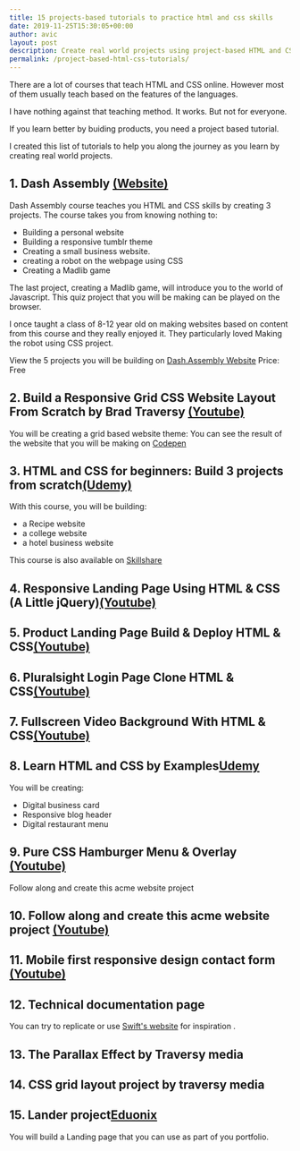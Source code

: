 ```yaml
---
title: 15 projects-based tutorials to practice html and css skills
date: 2019-11-25T15:30:05+00:00
author: avic
layout: post
description: Create real world projects using project-based HTML and CSS tutorials. Choose one of the 15 projects and follow the tutorial to created it.
permalink: /project-based-html-css-tutorials/
---
```

There are a lot of courses that teach HTML and CSS online. However most of them usually teach based on the features of the languages.

I have nothing against that teaching method. It works. But not for everyone.

If you learn better by buiding products, you need a project based tutorial.

I created this list of tutorials to help you along the journey as you learn by creating real world projects. 

## 1. Dash Assembly [(Website)](https://dash.generalassemb.ly/)

Dash Assembly course teaches you HTML and CSS skills by creating 3 projects. The course takes you from knowing nothing to:
- Building a personal website
- Building a responsive tumblr theme
- Creating a small business website.
- creating a robot on the webpage using CSS  
- Creating a Madlib game

The last project, creating a Madlib game, will introduce you to the world of Javascript. This quiz project that you will be making can be played on the browser.

I once taught a class of 8-12 year old on making websites based on content from this course and they really enjoyed it. They particularly loved Making the robot using CSS project.

View the 5 projects you will be building on [Dash.Assembly Website](https://dash.generalassemb.ly/)
Price: Free

## 2. Build a Responsive Grid CSS Website Layout From Scratch by Brad Traversy [(Youtube)](https://www.youtube.com/watch?v=moBhzSC455o)

You will be creating a grid based website theme: You can see the result of the website that you will be making on [Codepen](https://codepen.io/bradtraversy/pen/gvMGyB)



## 3. HTML and CSS for beginners: Build 3 projects from scratch[(Udemy)](https://www.udemy.com/learn-html-css-by-building-3-real-projects/)

With this course, you will be building:
- a Recipe website
- a college website
- a hotel business website

This course is also available on [Skillshare](https://www.skillshare.com/classes/Learn-HTML-CSS-by-Building-3-Projects-Launch-your-career/582773991)


## 4. Responsive Landing Page Using HTML & CSS (A Little jQuery)[(Youtube)](https://www.youtube.com/watch?v=GJXXf3_dcng/)


## 5. Product Landing Page Build & Deploy HTML & CSS[(Youtube)]()  


## 6. Pluralsight Login Page Clone HTML & CSS[(Youtube)]() 


## 7. Fullscreen Video Background With HTML & CSS[(Youtube)]() 


## 8. Learn HTML and CSS by Examples[Udemy](https://www.udemy.com/html-by-examples/)

You will be creating:
- Digital business card
- Responsive blog header
- Digital restaurant menu


## 9. Pure CSS Hamburger Menu & Overlay [(Youtube)](https://www.youtube.com/watch?v=DZg6UfS5zYg)

Follow along and create this acme website project  
  

## 10. Follow along and create this acme website project [(Youtube)]()
  
## 11. Mobile first responsive design contact form [(Youtube)]()

## 12. Technical documentation page  
You can try to replicate or use [Swift's website](https://swift.org/getting-started/) for inspiration .

## 13. The Parallax Effect by Traversy media

## 14. CSS grid layout project by traversy media  


## 15. Lander project[Eduonix](https://www.eduonix.com/basic-html5-and-css-for-beginners-build-one-project)
You will build a Landing page that you can use as part of you portfolio.

